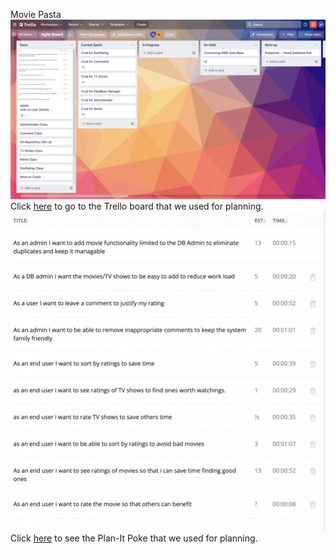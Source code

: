 Movie Pasta
![alt text](https://github.com/becjohnson/MoviePasta/blob/Develop/Screen%20Shot%202021-12-03%20at%208.29.02%20AM.png)  
Click [here](https://trello.com/b/DQ9NCUcS/agile-board) to go to the Trello board that we used for planning.   
![alt text](https://github.com/becjohnson/MoviePasta/blob/Develop/Screen%20Shot%202021-12-02%20at%208.39.10%20AM.png)
Click [here](https://www.planitpoker.com/board/#/room/7a6e68b700c345c9a6e9676df13f76c3) to see the Plan-It Poke that we used for planning.   
